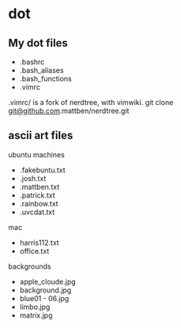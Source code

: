 dot
===

My dot files
---
* .bashrc
* .bash_aliases
* .bash_functions
* .vimrc

.vimrc/ is a fork of nerdtree, with vimwiki.
git clone git@github.com:mattben/nerdtree.git  

ascii art files
---
ubuntu machines
* .fakebuntu.txt
* .josh.txt
* .mattben.txt
* .patrick.txt
* .rainbow.txt
* .uvcdat.txt

mac
* harris112.txt
* office.txt

backgrounds
* apple_cloude.jpg
* background.jpg
* blue01 - 06.jpg
* limbo.jpg
* matrix.jpg
